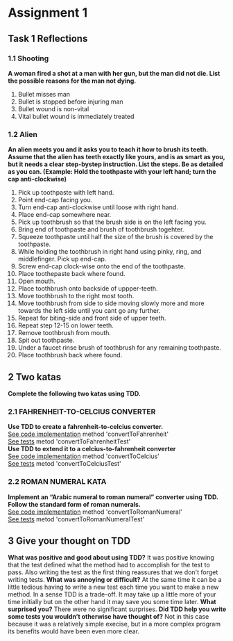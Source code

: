 # Assignment 1

## Task 1 Reflections
### 1.1 Shooting
**A woman fired a shot at a man with her gun, but the man did not die. List the possible reasons for the man not dying.**
1. Bullet misses man
2. Bullet is stopped before injuring man
3. Bullet wound is non-vital
4. Vital bullet wound is immediately treated

### 1.2 Alien
**An alien meets you and it asks you to teach it how to brush its teeth. Assume that the alien has teeth exactly like yours, and is as smart as you, but it needs a clear step-bystep instruction. List the steps. Be as detailed as you can. (Example: Hold the toothpaste with your left hand; turn the cap anti-clockwise)**
1. Pick up toothpaste with left hand.
2. Point end-cap facing you.
3. Turn end-cap anti-clockwise until loose with right hand.
4. Place end-cap somewhere near.
5. Pick up toothbrush so that the brush side is on the left facing you.
6. Bring end of toothpaste and brush of toothbrush togehter.
7. Squeeze toothpaste until half the size of the brush is covered by the toothpaste.
8. While holding the toothbrush in right hand using pinky, ring, and middlefinger. Pick up end-cap.
9. Screw end-cap clock-wise onto the end of the toothpaste.
10. Place toothepaste back where found.
11. Open mouth.
12. Place toothbrush onto backside of uppper-teeth.
13. Move toothbrush to the right most tooth.
14. Move toothbrush from side to side moving slowly more and more towards the left side until you cant go any further.
15. Repeat for biting-side and front side of upper teeth.
16. Repeat step 12-15 on lower teeth.
17. Remove toothbrush from mouth.
18. Spit out toothpaste.
19. Under a faucet rinse brush of toothbrush for any remaining toothpaste.
20. Place toothbrush back where found.


## 2 Two katas
**Complete the following two katas using TDD.**
### 2.1 FAHRENHEIT-TO-CELCIUS CONVERTER
**Use TDD to create a fahrenheit-to-celcius converter.**  
[See code implementation](https://github.com/RasmusDalgaard/TestSP1/blob/main/TestSP1/Converter.cs) method 'convertToFahrenheit'  
[See tests](https://github.com/RasmusDalgaard/TestSP1/blob/main/Tests/ConverterTest.cs) metod 'convertToFahrenheitTest'  
**Use TDD to extend it to a celcius-to-fahrenheit converter**  
[See code implementation](https://github.com/RasmusDalgaard/TestSP1/blob/main/TestSP1/Converter.cs) method 'convertToCelcius'  
[See tests](https://github.com/RasmusDalgaard/TestSP1/blob/main/Tests/ConverterTest.cs) metod 'convertToCelciusTest'  

### 2.2 ROMAN NUMERAL KATA
**Implement an “Arabic numeral to roman numeral” converter using TDD. Follow the standard form of roman numerals.**  
[See code implementation](https://github.com/RasmusDalgaard/TestSP1/blob/main/TestSP1/Converter.cs) method 'convertToRomanNumeral'  
[See tests](https://github.com/RasmusDalgaard/TestSP1/blob/main/Tests/ConverterTest.cs) metod 'convertToRomanNumeralTest'

## 3 Give your thought on TDD
**What was positive and good about using TDD?**
It was positive knowing that the test defined what the method had to accomplish for the test to pass. Also writing the test as the first thing reassures that we don't forget writing tests.
**What was annoying or difficult?**
At the same time it can be a little tedious having to write a new test each time you want to make a new method. In a sense TDD is a trade-off. It may take up a little more of your time initially but on the other hand it may save you some time later.
**What surprised you?**
There were no significant surprises.
**Did TDD help you write some tests you wouldn’t otherwise have thought of?**
Not in this case because it was a relatively simple execise, but in a more complex program its benefits would have been even more clear.

